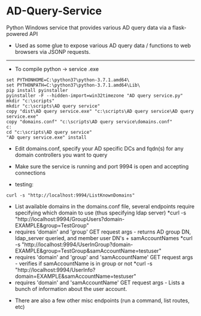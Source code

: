 # AD-Query-Service
Python Windows service that provides various AD query data via a flask-powered API

- Used as some glue to expose various AD query data / functions to web browsers via JSONP requests.  

***

- To compile python -> service .exe
```
set PYTHONHOME=C:\python37\python-3.7.1.amd64\
set PYTHONPATH=C:\python37\python-3.7.1.amd64\Lib\
pip install pyinstaller
pyinstaller -F --hidden-import=win32timezone "AD query service.py"
mkdir "c:\scripts"
mkdir "c:\scripts\AD query service"
copy "dist\AD query service.exe" "c:\scripts\AD query service\AD query service.exe"
copy "domains.conf" "c:\scripts\AD query service\domains.conf"
c:
cd "c:\scripts\AD query service"
"AD query service.exe" install
```

- Edit domains.conf, specify your AD specific DCs and fqdn(s) for any domain controllers you want to query
- Make sure the service is running and port 9994 is open and accepting connections

- testing:
```
curl -s "http://localhost:9994/ListKnownDomains"
```

+ List available domains in the domains.conf file, several endpoints require specifying which domain to use (thus specifying ldap server)
*curl -s "http://localhost:9994/GroupUsers?domain-EXAMPLE&group=TestGroup"
+ requires 'domain' and 'group' GET request args - returns AD group DN, ldap_server queried, and member user DN's + samAccountNames
*curl -s "http://localhost:9994/UserInGroup?domain-EXAMPLE&group=TestGroup&samAccountName=testuser"
+ requires 'domain' and 'group' and 'samAccountName' GET request args - verifies if samAccountName is in group or not
*curl -s "http://localhost:9994/UserInfo?domain=EXAMPLE&samAccountName=testuser"
+ requires 'domain' and 'samAccountName' GET request args - Lists a bunch of information about the user account.

- There are also a few other misc endpoints (run a command, list routes, etc) 




